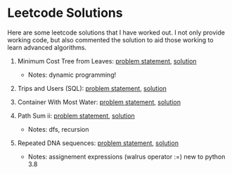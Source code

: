 # Leetcode Solutions

Here are some leetcode solutions that I have worked out.  I not only provide working code, but also commented the solution to aid those working to learn advanced algorithms.

1. Minimum Cost Tree from Leaves: [problem statement](https://leetcode.com/problems/minimum-cost-tree-from-leaf-values/), [solution](mct-from-leaves.py)

    * Notes: dynamic programming!

2. Trips and Users (SQL): [problem statement](https://leetcode.com/problems/trips-and-users/), [solution](trips-and-users.sql)

3. Container With Most Water: [problem statement](https://leetcode.com/problems/container-with-most-water/), [solution](container-with-most-water.py)

4. Path Sum ii: [problem statement](https://leetcode.com/problems/path-sum-ii/), [solution](path-sum-ii.py)

    * Notes: dfs, recursion

5. Repeated DNA sequences: [problem statement](https://leetcode.com/problems/repeated-dna-sequences/), [solution](repeated-dna-sequences.py)

    * Notes: assignement expressions (walrus operator :=) new to python 3.8
